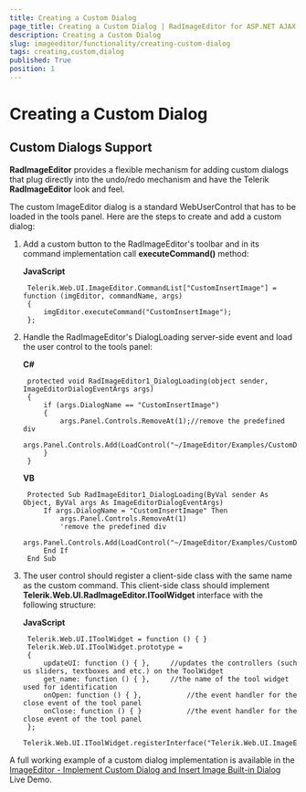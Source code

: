 ```yaml
---
title: Creating a Custom Dialog
page_title: Creating a Custom Dialog | RadImageEditor for ASP.NET AJAX Documentation
description: Creating a Custom Dialog
slug: imageeditor/functionality/creating-custom-dialog
tags: creating,custom,dialog
published: True
position: 1
---
```


# Creating a Custom Dialog



## Custom Dialogs Support

**RadImageEditor** provides a flexible mechanism for adding custom dialogs that plug directly into the undo/redo mechanism and have the Telerik **RadImageEditor** look and feel.

The custom ImageEditor dialog is a standard WebUserControl that has to be loaded in the tools panel. Here are the steps to create and add a custom dialog:

1. Add a custom button to the RadImageEditor's toolbar and in its command implementation call **executeCommand()** method:

	__JavaScript__

		Telerik.Web.UI.ImageEditor.CommandList["CustomInsertImage"] = function (imgEditor, commandName, args)
		{
		    imgEditor.executeCommand("CustomInsertImage");
		};




1. Handle the RadImageEditor's DialogLoading server-side event and load the user control to the tools panel:

	__C#__

		protected void RadImageEditor1_DialogLoading(object sender, ImageEditorDialogEventArgs args)
		{
		    if (args.DialogName == "CustomInsertImage")
		    {
		        args.Panel.Controls.RemoveAt(1);//remove the predefined div
		        args.Panel.Controls.Add(LoadControl("~/ImageEditor/Examples/CustomDialogInsertImage/CustomInsertImageDialog.ascx"));
		    }
		}

	__VB__

		Protected Sub RadImageEditor1_DialogLoading(ByVal sender As Object, ByVal args As ImageEditorDialogEventArgs)
		    If args.DialogName = "CustomInsertImage" Then
		        args.Panel.Controls.RemoveAt(1)
		        'remove the predefined div
		        args.Panel.Controls.Add(LoadControl("~/ImageEditor/Examples/CustomDialogInsertImage/CustomInsertImageDialog.ascx"))
		    End If
		End Sub



1. The user control should register a client-side class with the same name as the custom command. This client-side class should implement **Telerik.Web.UI.RadImageEditor.IToolWidget** interface with the following structure:

	__JavaScript__

		Telerik.Web.UI.IToolWidget = function () { }
		Telerik.Web.UI.IToolWidget.prototype =
		{
		    updateUI: function () { },     //updates the controllers (such us sliders, textboxes and etc.) on the ToolWidget
		    get_name: function () { },     //the name of the tool widget used for identification
		    onOpen: function () { },           //the event handler for the close event of the tool panel
		    onClose: function () { }           //the event handler for the close event of the tool panel
		};
		Telerik.Web.UI.IToolWidget.registerInterface("Telerik.Web.UI.ImageEditor.IToolWidget");




A full working example of a custom dialog implementation is available in the [ImageEditor - Implement Custom Dialog and Insert Image Built-in Dialog](https://demos.telerik.com/aspnet-ajax/imageeditor/examples/customdialoginsertimage/defaultcs.aspx) Live Demo.
